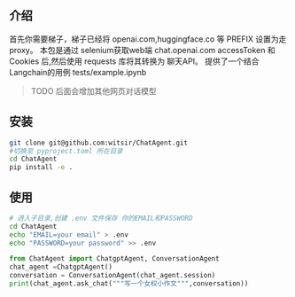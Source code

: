 ## 介绍
首先你需要梯子，梯子已经将 openai.com,huggingface.co 等 PREFIX 设置为走proxy。
本包是通过 selenium获取web端 chat.openai.com accessToken 和 Cookies 后,然后使用 requests 库将其转换为 聊天API。
提供了一个结合Langchain的用例 tests/example.ipynb
> TODO 后面会增加其他网页对话模型
## 安装
```bash
git clone git@github.com:witsir/ChatAgent.git
#切换至 pyproject.toml 所在目录 
cd ChatAgent
pip install -e .
```

## 使用
```bash
# 进入子目录,创建 .env 文件保存 你的EMAIL和PASSWORD
cd ChatAgent
echo "EMAIL=your email" > .env
echo "PASSWORD=your password" >> .env
```
```python
from ChatAgent import ChatgptAgent, ConversationAgent
chat_agent =ChatgptAgent()
conversation = ConversationAgent(chat_agent.session)
print(chat_agent.ask_chat("""写一个女权小作文""",conversation))
```
